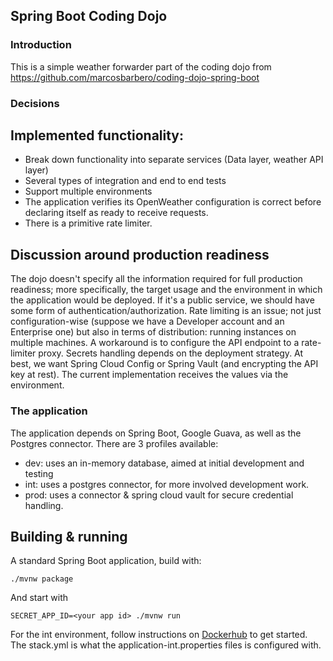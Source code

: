 Spring Boot Coding Dojo
---

### Introduction

This is a simple weather forwarder part of the coding dojo from https://github.com/marcosbarbero/coding-dojo-spring-boot

### Decisions

## Implemented functionality:

- Break down functionality into separate services (Data layer, weather API layer)
- Several types of integration and end to end tests
- Support multiple environments
- The application verifies its OpenWeather configuration is correct before declaring itself as ready to receive requests.
- There is a primitive rate limiter.

## Discussion around production readiness
 The dojo doesn't specify all the information required for full production readiness; more specifically, the target usage and the environment in which the application would be deployed.
 If it's a public service, we should have some form of authentication/authorization.
 Rate limiting is an issue; not just configuration-wise (suppose we have a Developer account and an Enterprise one) but also in terms of distribution: running instances on multiple machines. A workaround is to configure the API endpoint to a rate-limiter proxy.
 Secrets handling depends on the deployment strategy. At best, we want Spring Cloud Config or Spring Vault (and encrypting the API key at rest). The current implementation receives the values via the environment.


### The application
 The application depends on Spring Boot, Google Guava, as well as the Postgres connector.
There are 3 profiles available:
 - dev: uses an in-memory database, aimed at initial development and testing
 - int: uses a postgres connector, for more involved development work.
 - prod: uses a connector & spring cloud vault for secure credential handling.


## Building & running 
 A standard Spring Boot application, build with:
```
./mvnw package
```

And start with 
```
SECRET_APP_ID=<your app id> ./mvnw run
```

 For the int environment, follow instructions on [Dockerhub](https://hub.docker.com/_/postgres) to get started. The stack.yml is what the application-int.properties files is configured with.
